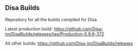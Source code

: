 ## Disa Builds

Repository for all the builds compiled for Disa.

Latest production build: https://github.com/Disa-im/DisaBuilds/releases/tag/Production-0.9.9-372

All other builds: https://github.com/Disa-im/DisaBuilds/releases
